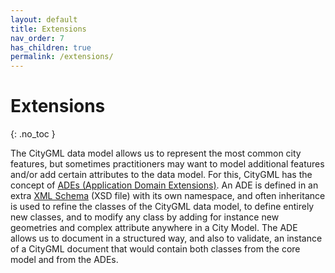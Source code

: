 ```yaml
---
layout: default
title: Extensions
nav_order: 7
has_children: true
permalink: /extensions/
---
```


# Extensions
{: .no_toc }


The CityGML data model allows us to represent the most common city features, but sometimes practitioners may want to model additional features and/or add certain attributes to the data model. 
For this, CityGML has the concept of [ADEs (Application Domain Extensions)](https://doi.org/10.1186/s40965-018-0055-6). 
An ADE is defined in an extra [XML Schema](https://en.wikipedia.org/wiki/XML_schema/) (XSD file) with its own namespace, and often inheritance is used to refine the classes of the CityGML data model, to define entirely new classes, and to modify any class by adding for instance new geometries and complex attribute anywhere in a City Model. 
The ADE allows us to document in a structured way, and also to validate, an instance of a CityGML document that would contain both classes from the core model and from the ADEs.

